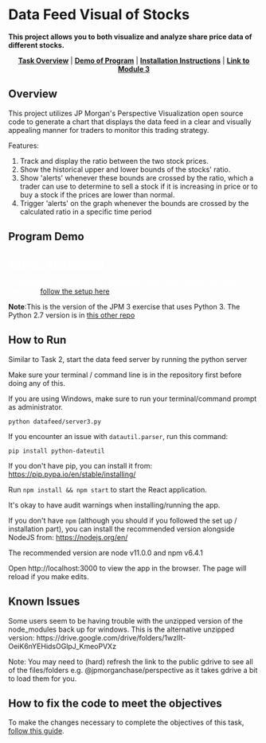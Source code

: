 <p align="center">
</p>

<h1> Data Feed Visual of Stocks </h1> 
<b> This project allows you to both visualize and analyze share price data of different stocks. </b>
</p>
<p align="center"> 
	<b><a href="#overview">Task Overview</a></b>
	|
	<b><a href="#Demo">Demo of Program</a></b>
	| 
	<b><a href="#installation">Installation Instructions</a></b>
	| 
	<b><a href="https://www.insidesherpa.com/modules/R5iK7HMxJGBgaSbvk/EbtbrgmwKbgqcXyGt" target="_blank">Link to Module 3</a></b>	
</p>

<h2 id="overview"> Overview </h2>

<p> This project utilizes JP Morgan's Perspective Visualization open source code to generate a chart that displays the data feed in a clear and visually appealing manner for traders to monitor this trading strategy. </p>

<p> Features: </p>
<ol>
	<li> Track and display the ratio between the two stock prices. </li>
	<li> Show the historical upper and lower bounds of the stocks' ratio.</li>
	<li> Show 'alerts'  whenever these bounds are crossed by the ratio, which a trader can use to determine to sell a stock if it is increasing in price or to buy a stock if the prices are lower than normal. </li>
	<li>Trigger 'alerts' on the graph whenever the bounds are crossed by the calculated ratio in a specific time period</li>
	
</ol>

<h2 id="Demo" > Program Demo </h2>
<a href="Server:Client.pdf" style="color: white;">

<h2 id="installation" >Setup / Installation</h2>
<p>In order to get the server and client application code working on your machine, <a href="https://insidesherpa.s3.amazonaws.com/vinternships/companyassets/Sj7temL583QAYpHXD/setup_devenv_m3_v3.pdf">follow the setup here</a></p>

<p><b>Note</b>:This is the version of the JPM 3 exercise that uses Python 3. The Python 2.7 version is in <a href="https://github.com/insidesherpa/JPMC-tech-task-3">this other repo</a></p>

<h2>How to Run</h2>
<p>Similar to Task 2, start the data feed server by running the python server</p>
<p>Make sure your terminal / command line is in the repository first before doing any of this.</p>
<p>If you are using Windows, make sure to run your terminal/command prompt as administrator.</p>

<code>python datafeed/server3.py</code>

If you encounter an issue with `datautil.parser`, run this command: 

	pip install python-dateutil

If you don't have pip, you can install it from: https://pip.pypa.io/en/stable/installing/

Run <code>npm install && npm start</code> to start the React application.

It's okay to have audit warnings when installing/running the app.

If you don't have `npm` (although you should if you followed the set up / installation part), you can install the recommended version alongside NodeJS from: https://nodejs.org/en/

The recommended version are node v11.0.0 and npm v6.4.1

Open http://localhost:3000 to view the app in the browser. The page will reload if you make edits.

<h2>Known Issues</h2>
Some users seem to be having trouble with the unzipped version of the node_modules back up for windows. 
This is the alternative unzipped version:
https://drive.google.com/drive/folders/1wzIlt-OeiK6nYEHidsOGlpJ_KmeoPVXz

Note: You may need to (hard) refresh the link to the public gdrive to see all of the files/folders e.g. @jpmorganchase/perspective as it takes gdrive a bit to load them for you.

<h2>How to fix the code to meet the objectives</h2>
<p>To make the changes necessary to complete the objectives of this task, <a href="https://insidesherpa.s3.amazonaws.com/vinternships/companyassets/Sj7temL583QAYpHXD/making_changes_m3_v2.pdf">follow this guide</a>.</p>

